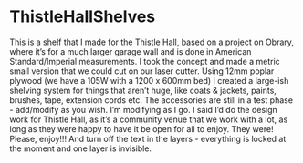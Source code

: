 # ThistleHallShelves
This is a shelf that I made for the Thistle Hall, based on a project on Obrary, where it’s for a much larger garage wall and is done in American Standard/Imperial measurements. I took the concept and made a metric small version that we could cut on our laser cutter. Using 12mm poplar plywood (we have a 105W with a 1200 x 600mm bed) I created a large-ish shelving system for things that aren’t huge, like coats & jackets, paints, brushes, tape, extension cords etc. The accessories are still in a test phase - add/modify as you wish. I’m modifying as I go. I said I’d do the design work for Thistle Hall, as it’s a community venue that we work with a lot, as long as they were happy to have it be open for all to enjoy. They were!
Please, enjoy!!! And turn off the text in the layers - everything is locked at the moment and one layer is invisible.
